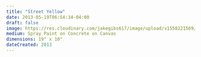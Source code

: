 ```yaml
---
title: "Street Yellow"
date: 2013-05-19T06:54:34-04:00
draft: false
image: https://res.cloudinary.com/jakegibs617/image/upload/v1558221569/street-yellow.png
medium: Spray Paint on Concrete on Canvas
dimensions: 19" x 10"
dateCreated: 2013
---
```


